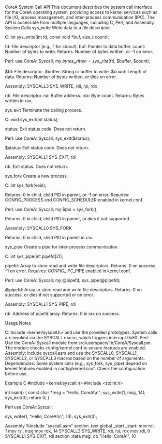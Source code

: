 CoreA System Call API
This document describes the system call interface for the CoreA operating system, providing access to kernel services such as file I/O, process management, and inter-process communication (IPC). The API is accessible from multiple languages, including C, Perl, and Assembly.
System Calls
sys_write
Write data to a file descriptor.

C:
int sys_write(int fd, const void *buf, size_t count);


fd: File descriptor (e.g., 1 for stdout).
buf: Pointer to data buffer.
count: Number of bytes to write.
Returns: Number of bytes written, or -1 on error.


Perl:
use CoreA::Syscall;
my $bytes_written = sys_write($fd, $buffer, $count);


$fd: File descriptor.
$buffer: String or buffer to write.
$count: Length of data.
Returns: Number of bytes written, or dies on error.


Assembly:
SYSCALL3 SYS_WRITE, rdi, rsi, rdx


rdi: File descriptor.
rsi: Buffer address.
rdx: Byte count.
Returns: Bytes written in rax.



sys_exit
Terminate the calling process.

C:
void sys_exit(int status);


status: Exit status code.
Does not return.


Perl:
use CoreA::Syscall;
sys_exit($status);


$status: Exit status code.
Does not return.


Assembly:
SYSCALL1 SYS_EXIT, rdi


rdi: Exit status.
Does not return.



sys_fork
Create a new process.

C:
int sys_fork(void);


Returns: 0 in child, child PID in parent, or -1 on error.
Requires: CONFIG_PROCESS and CONFIG_SCHEDULER enabled in kernel.conf.


Perl:
use CoreA::Syscall;
my $pid = sys_fork();


Returns: 0 in child, child PID in parent, or dies if not supported.


Assembly:
SYSCALL0 SYS_FORK


Returns: 0 in child, child PID in parent in rax.



sys_pipe
Create a pipe for inter-process communication.

C:
int sys_pipe(int pipefd[2]);


pipefd: Array to store read and write file descriptors.
Returns: 0 on success, -1 on error.
Requires: CONFIG_IPC_PIPE enabled in kernel.conf.


Perl:
use CoreA::Syscall;
my @pipefd;
sys_pipe(\@pipefd);


@pipefd: Array to store read and write file descriptors.
Returns: 0 on success, or dies if not supported or on error.


Assembly:
SYSCALL1 SYS_PIPE, rdi


rdi: Address of pipefd array.
Returns: 0 in rax on success.



Usage Notes

C: Include <kernel/syscall.h> and use the provided prototypes. System calls are invoked via the SYSCALL macro, which triggers interrupt 0x80.
Perl: Use the CoreA::Syscall module from src/userspace/lib/CoreA/Syscall.pm. The module checks config/kernel.conf to ensure features are enabled.
Assembly: Include syscall.asm and use the SYSCALL0, SYSCALL1, SYSCALL2, or SYSCALL3 macros based on the number of arguments.
Dependencies: Some system calls (e.g., sys_fork, sys_pipe) depend on kernel features enabled in config/kernel.conf. Check the configuration before use.

Example
C
#include <kernel/syscall.h>
#include <stdint.h>

int main() {
    const char *msg = "Hello, CoreA!\n";
    sys_write(1, msg, 14);
    sys_exit(0);
    return 0;
}

Perl
use CoreA::Syscall;

sys_write(1, "Hello, CoreA!\n", 14);
sys_exit(0);

Assembly
%include "syscall.asm"
section .text
global _start
_start:
    mov rdi, 1
    mov rsi, msg
    mov rdx, 14
    SYSCALL3 SYS_WRITE, rdi, rsi, rdx
    mov rdi, 0
    SYSCALL1 SYS_EXIT, rdi
section .data
msg: db "Hello, CoreA!", 10

